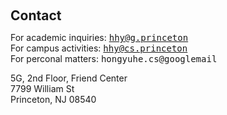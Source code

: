 <h2 style="margin: 60px 0px 10px;" id="contact">Contact</h2>


For academic inquiries: <samp>hhy@g.princeton</samp>
<br />
For campus activities: <samp>hhy@cs.princeton</samp>
<br />
For perconal matters: <samp>hongyuhe.cs@googlemail</samp>
<p>

5G, 2nd Floor, Friend Center
<br />
7799 William St
<br />
Princeton, NJ 08540
